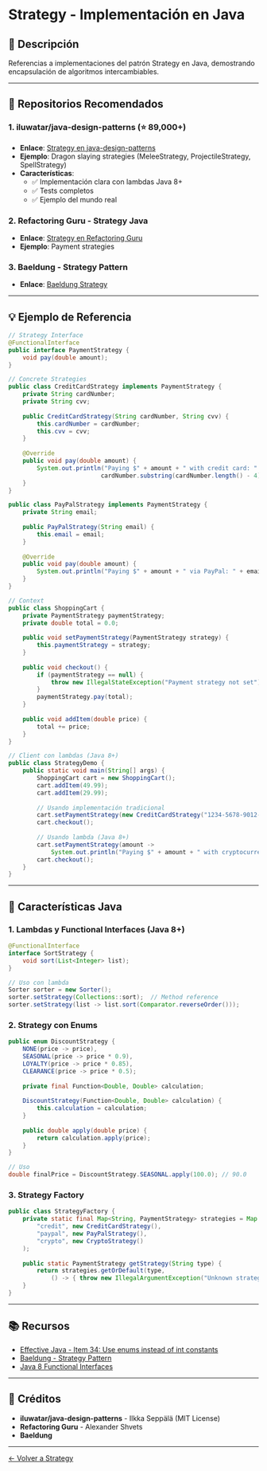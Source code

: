 # Strategy - Implementación en Java

## 📖 Descripción

Referencias a implementaciones del patrón Strategy en Java, demostrando encapsulación de algoritmos intercambiables.

---

## 🌟 Repositorios Recomendados

### 1. **iluwatar/java-design-patterns** (⭐ 89,000+)
- **Enlace**: [Strategy en java-design-patterns](https://github.com/iluwatar/java-design-patterns/tree/master/strategy)
- **Ejemplo**: Dragon slaying strategies (MeleeStrategy, ProjectileStrategy, SpellStrategy)
- **Características**:
  - ✅ Implementación clara con lambdas Java 8+
  - ✅ Tests completos
  - ✅ Ejemplo del mundo real

### 2. **Refactoring Guru - Strategy Java**
- **Enlace**: [Strategy en Refactoring Guru](https://refactoring.guru/design-patterns/strategy/java/example)
- **Ejemplo**: Payment strategies

### 3. **Baeldung - Strategy Pattern**
- **Enlace**: [Baeldung Strategy](https://www.baeldung.com/java-strategy-pattern)

---

## 💡 Ejemplo de Referencia

```java
// Strategy Interface
@FunctionalInterface
public interface PaymentStrategy {
    void pay(double amount);
}

// Concrete Strategies
public class CreditCardStrategy implements PaymentStrategy {
    private String cardNumber;
    private String cvv;
    
    public CreditCardStrategy(String cardNumber, String cvv) {
        this.cardNumber = cardNumber;
        this.cvv = cvv;
    }
    
    @Override
    public void pay(double amount) {
        System.out.println("Paying $" + amount + " with credit card: " + 
                          cardNumber.substring(cardNumber.length() - 4));
    }
}

public class PayPalStrategy implements PaymentStrategy {
    private String email;
    
    public PayPalStrategy(String email) {
        this.email = email;
    }
    
    @Override
    public void pay(double amount) {
        System.out.println("Paying $" + amount + " via PayPal: " + email);
    }
}

// Context
public class ShoppingCart {
    private PaymentStrategy paymentStrategy;
    private double total = 0.0;
    
    public void setPaymentStrategy(PaymentStrategy strategy) {
        this.paymentStrategy = strategy;
    }
    
    public void checkout() {
        if (paymentStrategy == null) {
            throw new IllegalStateException("Payment strategy not set");
        }
        paymentStrategy.pay(total);
    }
    
    public void addItem(double price) {
        total += price;
    }
}

// Client con lambdas (Java 8+)
public class StrategyDemo {
    public static void main(String[] args) {
        ShoppingCart cart = new ShoppingCart();
        cart.addItem(49.99);
        cart.addItem(29.99);
        
        // Usando implementación tradicional
        cart.setPaymentStrategy(new CreditCardStrategy("1234-5678-9012-3456", "123"));
        cart.checkout();
        
        // Usando lambda (Java 8+)
        cart.setPaymentStrategy(amount -> 
            System.out.println("Paying $" + amount + " with cryptocurrency"));
        cart.checkout();
    }
}
```

---

## 🔧 Características Java

### 1. Lambdas y Functional Interfaces (Java 8+)
```java
@FunctionalInterface
interface SortStrategy {
    void sort(List<Integer> list);
}

// Uso con lambda
Sorter sorter = new Sorter();
sorter.setStrategy(Collections::sort);  // Method reference
sorter.setStrategy(list -> list.sort(Comparator.reverseOrder()));
```

### 2. Strategy con Enums
```java
public enum DiscountStrategy {
    NONE(price -> price),
    SEASONAL(price -> price * 0.9),
    LOYALTY(price -> price * 0.85),
    CLEARANCE(price -> price * 0.5);
    
    private final Function<Double, Double> calculation;
    
    DiscountStrategy(Function<Double, Double> calculation) {
        this.calculation = calculation;
    }
    
    public double apply(double price) {
        return calculation.apply(price);
    }
}

// Uso
double finalPrice = DiscountStrategy.SEASONAL.apply(100.0); // 90.0
```

### 3. Strategy Factory
```java
public class StrategyFactory {
    private static final Map<String, PaymentStrategy> strategies = Map.of(
        "credit", new CreditCardStrategy(),
        "paypal", new PayPalStrategy(),
        "crypto", new CryptoStrategy()
    );
    
    public static PaymentStrategy getStrategy(String type) {
        return strategies.getOrDefault(type, 
            () -> { throw new IllegalArgumentException("Unknown strategy: " + type); });
    }
}
```

---

## 📚 Recursos

- [Effective Java - Item 34: Use enums instead of int constants](https://www.amazon.com/Effective-Java-Joshua-Bloch/dp/0134685997)
- [Baeldung - Strategy Pattern](https://www.baeldung.com/java-strategy-pattern)
- [Java 8 Functional Interfaces](https://www.baeldung.com/java-8-functional-interfaces)

---

## 🙏 Créditos

- **iluwatar/java-design-patterns** - Ilkka Seppälä (MIT License)
- **Refactoring Guru** - Alexander Shvets
- **Baeldung**

---

[← Volver a Strategy](../README.md)
